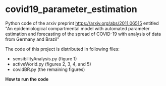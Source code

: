 # covid19_parameter_estimation
Python code of the arxiv preprint https://arxiv.org/abs/2011.06515
entitled "An epidemiological compartmental model with automated parameter
estimation and forecasting of the spread of COVID-19 with analysis of data
from Germany and Brazil"

The code of this project is distributed in following files:
* sensibilityAnalysis.py (figure 1)
* activeWorld.py (figures 2, 3, 4, and 5)
* covidBR.py (the remaining figures)

**How to run the code**
